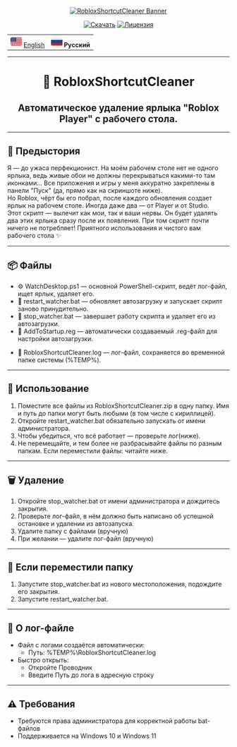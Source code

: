 <p align="center">
  <a href="#"><img width="257" height="257" src="https://i.imgur.com/O6R2A8M.png" alt="RobloxShortcutCleaner Banner"></a>
</p>

<p align="center">
	<a href="https://github.com/zeegro/RobloxShortcutCleaner/releases/tag/Ru"><img src="https://img.shields.io/github/v/tag/zeegro/RobloxShortcutCleaner?label=%D0%A1%D0%BA%D0%B0%D1%87%D0%B0%D1%82%D1%8C&labelColor=darkcyan" alt="Скачать"></a>
	<a href="https://github.com/zeegro/RobloxShortcutCleaner?tab=Apache-2.0-1-ov-file"><img src="https://img.shields.io/github/license/zeegro/RobloxShortcutCleaner?label=%D0%9B%D0%B8%D1%86%D0%B5%D0%BD%D0%B7%D0%B8%D1%8F&labelColor=orange" alt="Лицензия"></a>
</p>

<div align="center">
<table>
  <tr>
    <td valign="center"><img src="https://github.com/twitter/twemoji/blob/master/assets/svg/1f1fa-1f1f8.svg" width="26"/> <a href="README_en-us.md" alt="Soon">English</a></td>
    <td valign="center"><img src="https://github.com/twitter/twemoji/blob/master/assets/svg/1f1f7-1f1fa.svg" width="26"/> <strong>Русский</strong></td>
  </tr>
</table>
</div>

---

<h1 align="center">🧼 RobloxShortcutCleaner</h1>


<h2 align="center">Автоматическое удаление ярлыка "Roblox Player" с рабочего стола.</h2>

---

## 🎨 Предыстория

Я — до ужаса перфекционист. На моём рабочем столе нет не одного ярлыка, ведь живые обои не должны перекрываться какими-то там иконками... Все приложения и игры у меня аккуратно закреплены в панели "Пуск" (да, прямо как на скриншоте ниже).  
Но Roblox, чёрт бы его побрал, после каждого обновления создает ярлык на рабочем столе. Иногда даже два — от Player и от Studio.  
Этот скрипт — вылечит как мои, так и ваши нервы. Он будет удалять два этих ярлыка сразу после их появления. При том скрипт почти ничего не потребляет!
Приятного использования и чистого вам рабочего стола ✨

---

## 📦 Файлы

- ⚙️ WatchDesktop.ps1 — основной PowerShell-скрипт, ведёт лог-файл, ищет ярлык, удаляет его.
- 🔁 restart_watcher.bat — обновляет автозагрузку и запускает скрипт заново принудительно.
- 🛑 stop_watcher.bat — завершает работу скрипта и удаляет его из автозагрузки.
- 🧾 AddToStartup.reg — автоматически создаваемый .reg-файл для настройки автозагрузки.
* 📄 RobloxShortcutCleaner.log — лог-файл, сохраняется во временной папке системы (%TEMP%).

---

## 🔧 Использование

 1.  Поместите все файлы из RobloxShortcutCleaner.zip в одну папку. Имя и путь до папки могут быть любыми (в том числе с кириллицей).
 2.  Откройте restart_watcher.bat  обязательно запускать от имени администратора.
 3.  Чтобы убедиться, что всё работает — проверьте лог(ниже).
 4.  Не перемещайте, и тем более не разбрасывайте файлы по разным папкам. Если переместили файлы: читайте ниже.

---

## 🗑️ Удаление

 1.   Откройте stop_watcher.bat от имени администратора и дождитесь закрытия.
 2.   Проверьте лог-файл, в нём должно быть написано об успешной остановке и удалении из автозапуска.
 3.   Удалите папку с файлами (вручную)
 4.   При желании — удалите лог-файл (вручную)

---

## 🔄 Если переместили папку

 1.  Запустите stop_watcher.bat из нового местоположения, подождите его закрытия.
 2.  Запустите restart_watcher.bat.

---

## 📄 О лог-файле

- Файл с логами создаётся автоматически:
 	* Путь: %TEMP%\RobloxShortcutCleaner.log
- Быстро открыть:
 	* Откройте Проводник
 	* Введите Путь до лога в адресную строку

---

## ⚠️ Требования

- Требуются права администратора для корректной работы bat-файлов
- Поддерживается на Windows 10 и Windows 11
